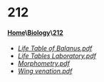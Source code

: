 # 212
#### [Home](..\..)\\[Biology](..)\\[212]()
- [_Life Table of Balanus.pdf_](Life%20Table%20of%20Balanus.pdf)
- [_Life Tables Laboratory.pdf_](Life%20Tables%20Laboratory.pdf)
- [_Morphometry.pdf_](Morphometry.pdf)
- [_Wing venation.pdf_](Wing%20venation.pdf)
